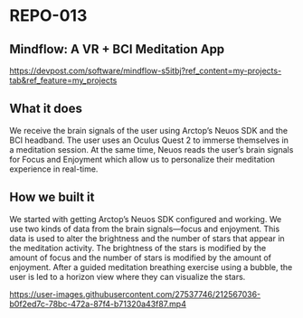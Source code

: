 # REPO-013
## Mindflow: A VR + BCI Meditation App 
https://devpost.com/software/mindflow-s5itbj?ref_content=my-projects-tab&ref_feature=my_projects


## What it does
We receive the brain signals of the user using Arctop’s Neuos SDK and the BCI headband. The user uses an Oculus Quest 2 to immerse themselves in a meditation session. At the same time, Neuos reads the user’s brain signals for Focus and Enjoyment which allow us to personalize their meditation experience in real-time.

## How we built it
We started with getting Arctop’s Neuos SDK configured and working. We use two kinds of data from the brain signals—focus and enjoyment. This data is used to alter the brightness and the number of stars that appear in the meditation activity. The brightness of the stars is modified by the amount of focus and the number of stars is modified by the amount of enjoyment. After a guided meditation breathing exercise using a bubble, the user is led to a horizon view where they can visualize the stars.



https://user-images.githubusercontent.com/27537746/212567036-b0f2ed7c-78bc-472a-87f4-b71320a43f87.mp4

